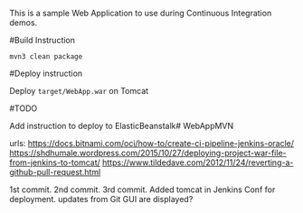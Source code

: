 This is a sample Web Application to use during Continuous Integration demos.

#Build Instruction

```
mvn3 clean package
```

#Deploy instruction

Deploy ```target/WebApp.war``` on Tomcat
 
#TODO
 
<user username="deployer" password="deployer" roles="manager-script" />

Add instruction to deploy to ElasticBeanstalk# WebAppMVN

urls:
https://docs.bitnami.com/oci/how-to/create-ci-pipeline-jenkins-oracle/
https://shdhumale.wordpress.com/2015/10/27/deploying-project-war-file-from-jenkins-to-tomcat/
https://www.tildedave.com/2012/11/24/reverting-a-github-pull-request.html

1st commit.
2nd commit.
3rd commit.
Added tomcat in Jenkins Conf for deployment.
updates from Git GUI are displayed?


